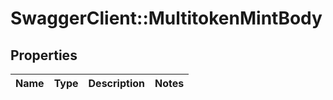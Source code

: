 # SwaggerClient::MultitokenMintBody

## Properties
Name | Type | Description | Notes
------------ | ------------- | ------------- | -------------

